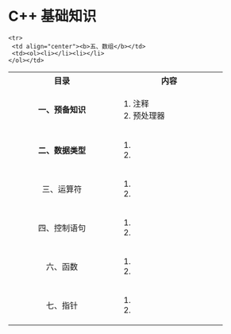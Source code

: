 # C++ 基础知识

<table>
  <tr>
    <th width="200">目录</th>
    <th width="200">内容</th>
    
  </tr>
  <tr>
  <td align="center"><b>一、预备知识</b></td>
  <td><ol><li>注释</li><li>预处理器</li>
    </ol></td>
    
  </tr>
  
  <tr>
  <td align="center"><b>二、数据类型</b></td>
     <td><ol><li></li><li></li>
    </ol></td>
  </tr>
  
  <tr>
     <td align="center">三、运算符</td>
     <td><ol><li></li><li></li>
    </ol></td>
  </tr>
  
   <tr>
     <td align="center">四、控制语句</td>
     <td><ol><li></li><li></li>
    </ol></td>
  </tr>
  
    <tr>
     <td align="center"><b>五、数组</b></td>
     <td><ol><li></li><li></li>
    </ol></td>
  </tr>
 
 <tr>
     <td align="center">六、函数</td>
     <td><ol><li></li><li></li>
    </ol></td>
  </tr>

 <tr>
     <td align="center">七、指针</td>
     <td><ol><li></li><li></li>
    </ol></td>
  </tr>
  
</table>
